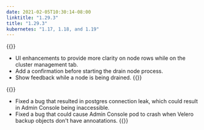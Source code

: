 ```yaml
---
date: 2021-02-05T10:30:14-08:00
linktitle: "1.29.3"
title: "1.29.3"
kubernetes: "1.17, 1.18, and 1.19"
---
```


{{<changes>}}
* UI enhancements to provide more clarity on node rows while on the cluster management tab.
* Add a confirmation before starting the drain node process.
* Show feedback while a node is being drained.
{{</changes>}}

{{<fixes>}}
* Fixed a bug that resulted in postgres connection leak, which could result in Admin Console being inaccessible.
* Fixed a bug that could cause Admin Console pod to crash when Velero backup objects don't have annoatations.
{{</fixes>}}
